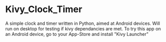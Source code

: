 # Kivy_Clock_Timer
A simple clock and timer written in Python, aimed at Android devices. Will run on desktop for testing if kivy dependancies are met. To try this app on an Android device, go to your App-Store and install "Kivy Launcher"
